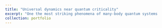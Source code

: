 ```yaml
---
title: "Universal dynamics near quantum criticality"
excerpt: "One the most striking phenomena of many-body quantum systems is the emergence of guage theory structure. These description is crucial in capturing explaining topological phase and un conventional critical phenomena. <br/><img src='/images/z2_phase_diag.jpg'>"
collection: portfolio
---
```

